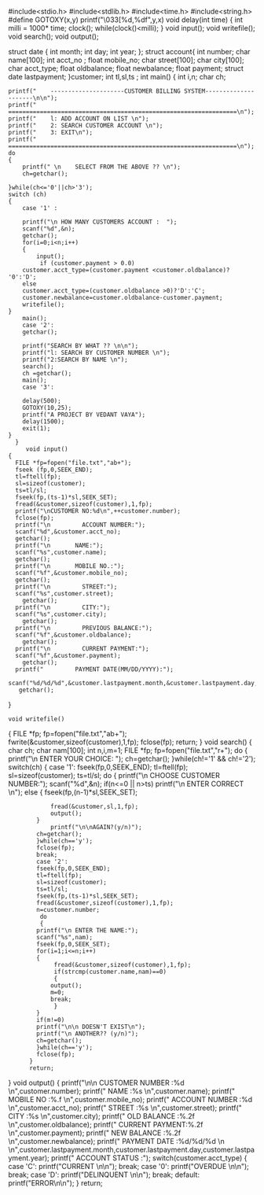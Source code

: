 #include<stdio.h>
#include<stdlib.h>
#include<time.h>
#include<string.h>
#define GOTOXY(x,y) printf("\033[%d,%df",y,x)
void delay(int time)
{
    int milli = 1000* time;
    clock();
    while(clock()<milli);
}
void input();
void writefile();
void search();
void output();

struct date {
    int month;
    int day;
    int year;
};
struct account{
    int number;
    char name[100];
    int acct_no ;
    float mobile_no;
    char street[100];
    char city[100];
    char acct_type;
    float oldbalance;
    float newbalance;
    float payment;
    struct date lastpayment;
}customer;
int tl,sl,ts ;
int main()
{
    int i,n;
    char ch;

    printf("    ---------------------CUSTOMER BILLING SYSTEM---------------------\n\n");
    printf("    =================================================================\n");
    printf("    l: ADD ACCOUNT ON LIST \n");
    printf("    2: SEARCH CUSTOMER ACCOUNT \n");
    printf("    3: EXIT\n");
    printf("    =================================================================\n");
    do
    {
        printf(" \n    SELECT FROM THE ABOVE ?? \n");
        ch=getchar();

    }while(ch<='0'||ch>'3');
    switch (ch)
    {
        case '1' :

        printf("\n HOW MANY CUSTOMERS ACCOUNT :  ");
        scanf("%d",&n);
        getchar();
        for(i=0;i<n;i++)
        {
            input();
             if (customer.payment > 0.0)
        customer.acct_type=(customer.payment <customer.oldbalance)? '0':'D';
        else
        customer.acct_type=(customer.oldbalance >0)?'D':'C';
        customer.newbalance=customer.oldbalance-customer.payment;
        writefile();
    }
        main();
        case '2':
        getchar();

        printf("SEARCH BY WHAT ?? \n\n");
        printf("l: SEARCH BY CUSTOMER NUMBER \n");
        printf("2:SEARCH BY NAME \n");
        search();
        ch =getchar();
        main();
        case '3':

        delay(500);
        GOTOXY(10,25);
        printf("A PROJECT BY VEDANT VAYA");
        delay(1500);
        exit(1);
    }
      }
         void input()
	{
	  FILE *fp=fopen("file.txt","ab+");
	  fseek (fp,0,SEEK_END);
	  tl=ftell(fp);
	  sl=sizeof(customer);
	  ts=tl/sl;
	  fseek(fp,(ts-1)*sl,SEEK_SET);
	  fread(&customer,sizeof(customer),1,fp);
	  printf("\nCUSTOMER NO:%d\n",++customer.number);
	  fclose(fp);
	  printf("\n         ACCOUNT NUMBER:");
	  scanf("%d",&customer.acct_no);
	  getchar();
	  printf("\n       NAME:");
	  scanf("%s",customer.name);
	  getchar();
	  printf("\n       MOBILE NO.:");
	  scanf("%f",&customer.mobile_no);
	  getchar();
	  printf("\n         STREET:");
	  scanf("%s",customer.street);
	    getchar();
	  printf("\n         CITY:");
	  scanf("%s",customer.city);
	    getchar();
	  printf("\n         PREVIOUS BALANCE:");
	  scanf("%f",&customer.oldbalance);
	    getchar();
	  printf("\n         CURRENT PAYMENT:");
	  scanf("%f",&customer.payment);
	    getchar();
	  printf("         PAYMENT DATE(MM/DD/YYYY):");
	  scanf("%d/%d/%d",&customer.lastpayment.month,&customer.lastpayment.day,&customer.lastpayment.year);
	   getchar();
   }


    void writefile()
   {
	  FILE *fp;
	  fp=fopen("file.txt","ab+");
	  fwrite(&customer,sizeof(customer),1,fp);
	  fclose(fp);
	  return;
	  }
 void search()
   {
	 char ch;
	 char nam[100];
	 int n,i,m=1;
	 FILE *fp;
	 fp=fopen("file.txt","r+");
	 do
	 {
		printf("\n ENTER YOUR CHOICE: ");
		ch=getchar();
	 }while(ch!='1' && ch!='2');
	 switch(ch)
	 {
	      case '1':
		    fseek(fp,0,SEEK_END);
		    tl=ftell(fp);
		    sl=sizeof(customer);
		    ts=tl/sl;
		    do
		    {
			printf("\n CHOOSE CUSTOMER NUMBER:");
			scanf("%d",&n);
			if(n<=0 || n>ts)
			printf("\n ENTER CORRECT \n");
			else
			{
			    fseek(fp,(n-1)*sl,SEEK_SET);

			    fread(&customer,sl,1,fp);
			    output();
			}
				printf("\n\nAGAIN?(y/n)");
			ch=getchar();
			}while(ch=='y');
		    fclose(fp);
		    break;
	        case '2':
		    fseek(fp,0,SEEK_END);
		    tl=ftell(fp);
		    sl=sizeof(customer);
		    ts=tl/sl;
		    fseek(fp,(ts-1)*sl,SEEK_SET);
		    fread(&customer,sizeof(customer),1,fp);
		    n=customer.number;
		     do
		     {
			printf("\n ENTER THE NAME:");
			scanf("%s",nam);
			fseek(fp,0,SEEK_SET);
			for(i=1;i<=n;i++)
			{
			     fread(&customer,sizeof(customer),1,fp);
			     if(strcmp(customer.name,nam)==0)
			     {
				output();
				m=0;
				break;
			     }
			}
			if(m!=0)
			printf("\n\n DOESN'T EXIST\n");
			printf("\n ANOTHER?? (y/n)");
			ch=getchar();
		    }while(ch=='y');
		    fclose(fp);
	      }
	      return;
}
void output()
{
    printf("\n\n    CUSTOMER NUMBER    :%d \n",customer.number);
	   printf("    NAME 	   :%s \n",customer.name);
	   printf("    MOBILE NO      :%.f \n",customer.mobile_no);
	   printf("    ACCOUNT NUMBER :%d \n",customer.acct_no);
	   printf("    STREET       :%s \n",customer.street);
	   printf("    CITY         :%s \n",customer.city);
	   printf("    OLD BALANCE    :%.2f \n",customer.oldbalance);
	   printf("    CURRENT PAYMENT:%.2f \n",customer.payment);
	   printf("    NEW BALANCE    :%.2f \n",customer.newbalance);
	   printf("    PAYMENT DATE   :%d/%d/%d \n \n",customer.lastpayment.month,customer.lastpayment.day,customer.lastpayment.year);
	   printf("    ACCOUNT STATUS :");
     switch(customer.acct_type)
	      {
	      case 'C':
		 printf("CURRENT \n\n");
		 break;
	      case '0':
		 printf("OVERDUE \n\n");
		 break;
	      case 'D':
		 printf("DELINQUENT \n\n");
		 break;
	      default:
		 printf("ERROR\n\n");
	      }
	      return;
